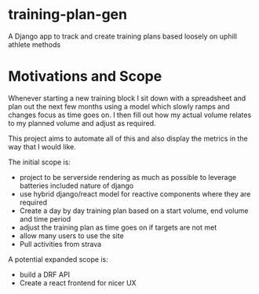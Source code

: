 # training-plan-gen

A Django app to track and create training plans based loosely on uphill athlete methods

# Motivations and Scope

Whenever starting a new training block I sit down with a spreadsheet and plan out the next few months using a model
which slowly ramps and changes focus as time goes on.
I then fill out how my actual volume relates to my planned volume and adjust as required.

This project aims to automate all of this and also display the metrics in the way that I would like.

The initial scope is:

- project to be serverside rendering as much as possible to leverage batteries included nature of django
- use hybrid django/react model for reactive components where they are required
- Create a day by day training plan based on a start volume, end volume and time period
- adjust the training plan as time goes on if targets are not met
- allow many users to use the site
- Pull activities from strava

A potential expanded scope is:

- build a DRF API
- Create a react frontend for nicer UX

